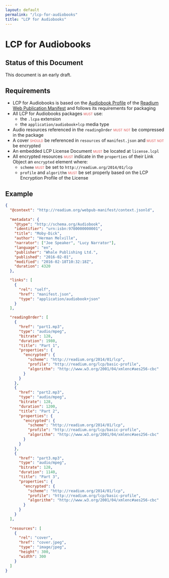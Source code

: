 ```yaml
---
layout: default
permalink: "/lcp-for-audiobooks"
title: "LCP for Audiobooks"
---
```

# LCP for Audiobooks

## Status of this Document

This document is an early draft.

## Requirements

* LCP for Audiobooks is based on the [Audiobook Profile](https://readium.org/webpub-manifest/extensions/audiobook) of the [Readium Web Publication Manifest](https://readium.org/webpub-manifest) and follows its requirements for packaging
* All LCP for Audiobooks packages <strong class="rfc">must</strong> use:
  * the `.lcpa` extension
  * the `application/audiobook+lcp` media type
* Audio resources referenced in the `readingOrder` <strong class="rfc">must not</strong> be compressed in the package
* A cover <strong class="rfc">should</strong> be referenced in `resources` of `manifest.json` and <strong class="rfc">must not</strong> be encrypted
* An embedded LCP License Document <strong class="rfc">must</strong> be located at `license.lcpl`
* All encrypted resources <strong class="rfc">must</strong> indicate in the `properties` of their Link Object an `encrypted` element where:
  * `scheme` <strong class="rfc">must</strong> be set to `http://readium.org/2014/01/lcp`
  * `profile` and `algorithm` <strong class="rfc">must</strong> be set properly based on the LCP Encryption Profile of the License 

  
## Example

```json
{
  "@context": "http://readium.org/webpub-manifest/context.jsonld",
  
  "metadata": {
    "@type": "http://schema.org/Audiobook",
    "identifier": "urn:isbn:9780000000001",
    "title": "Moby-Dick",
    "author": "Herman Melville",
    "narrator": ["Joe Speaker", "Lucy Narrator"],
    "language": "en",
    "publisher": "Whale Publishing Ltd.",
    "published": "2016-02-01",
    "modified": "2016-02-18T10:32:18Z",
    "duration": 4320
  },

  "links": [
    {
      "rel": "self", 
      "href": "manifest.json", 
      "type": "application/audiobook+json"
    }
  ],

  "readingOrder": [
    {
      "href": "part1.mp3", 
      "type": "audio/mpeg", 
      "bitrate": 128, 
      "duration": 1980, 
      "title": "Part 1",
      "properties": {
        "encrypted": {
          "scheme": "http://readium.org/2014/01/lcp",
          "profile": "http://readium.org/lcp/basic-profile",
          "algorithm": "http://www.w3.org/2001/04/xmlenc#aes256-cbc"
        }
      }
    }, 
    {
      "href": "part2.mp3", 
      "type": "audio/mpeg", 
      "bitrate": 128, 
      "duration": 1200, 
      "title": "Part 2",
      "properties": {
        "encrypted": {
          "scheme": "http://readium.org/2014/01/lcp",
          "profile": "http://readium.org/lcp/basic-profile",
          "algorithm": "http://www.w3.org/2001/04/xmlenc#aes256-cbc"
        }
      }
    }, 
    {
      "href": "part3.mp3", 
      "type": "audio/mpeg", 
      "bitrate": 128, 
      "duration": 1140, 
      "title": "Part 3",
      "properties": {
        "encrypted": {
          "scheme": "http://readium.org/2014/01/lcp",
          "profile": "http://readium.org/lcp/basic-profile",
          "algorithm": "http://www.w3.org/2001/04/xmlenc#aes256-cbc"
        }
      }
    }
  ],
  
  "resources": [
    {
      "rel": "cover", 
      "href": "cover.jpeg", 
      "type": "image/jpeg", 
      "height": 300, 
      "width": 300
    }
  ]
}
```

  
<style>
.rfc {
    color: #d55;
    font-variant: small-caps;
    font-style: normal;
    font-weight: normal;
}
</style>